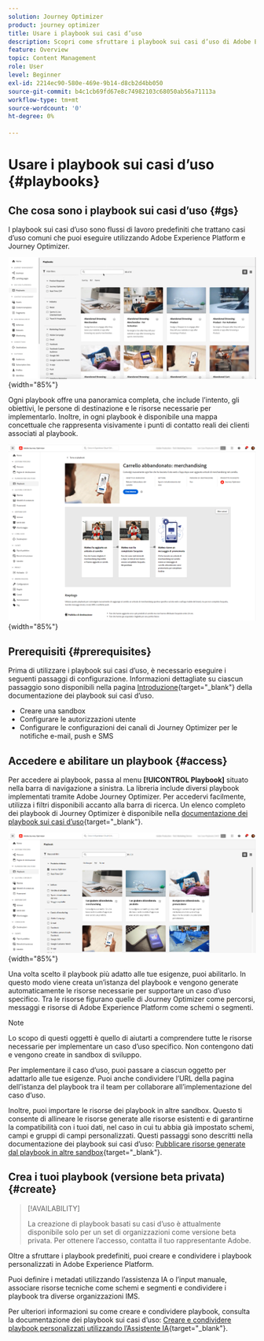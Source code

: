 ```yaml
---
solution: Journey Optimizer
product: journey optimizer
title: Usare i playbook sui casi d’uso
description: Scopri come sfruttare i playbook sui casi d’uso di Adobe Experience Platform con Adobe Journey Optimizer.
feature: Overview
topic: Content Management
role: User
level: Beginner
exl-id: 2214ec90-580e-469e-9b14-d8cb2d4bb050
source-git-commit: b4c1cb69fd67e8c74982103c68050ab56a71113a
workflow-type: tm+mt
source-wordcount: '0'
ht-degree: 0%

---
```


# Usare i playbook sui casi d’uso {#playbooks}

## Che cosa sono i playbook sui casi d’uso {#gs}

I playbook sui casi d’uso sono flussi di lavoro predefiniti che trattano casi d’uso comuni che puoi eseguire utilizzando Adobe Experience Platform e Journey Optimizer.

![immagine animata che mostra i playbook sui casi d’uso](../rn/assets/do-not-localize/playbooks.gif){width="85%"}

Ogni playbook offre una panoramica completa, che include l’intento, gli obiettivi, le persone di destinazione e le risorse necessarie per implementarlo. Inoltre, in ogni playbook è disponibile una mappa concettuale che rappresenta visivamente i punti di contatto reali dei clienti associati al playbook.

![Playbook del carrello abbandonato visualizzato nella vista scopri playbook](assets/playbooks-detail.png){width="85%"}

## Prerequisiti {#prerequisites}

Prima di utilizzare i playbook sui casi d’uso, è necessario eseguire i seguenti passaggi di configurazione. Informazioni dettagliate su ciascun passaggio sono disponibili nella pagina [Introduzione](https://experienceleague.adobe.com/docs/experience-platform/use-case-playbooks/playbooks/get-started.html?lang=it){target="_blank"} della documentazione dei playbook sui casi d’uso.

* Creare una sandbox
* Configurare le autorizzazioni utente
* Configurare le configurazioni dei canali di Journey Optimizer per le notifiche e-mail, push e SMS

## Accedere e abilitare un playbook {#access}

Per accedere ai playbook, passa al menu **[!UICONTROL Playbook]** situato nella barra di navigazione a sinistra. La libreria include diversi playbook implementati tramite Adobe Journey Optimizer. Per accedervi facilmente, utilizza i filtri disponibili accanto alla barra di ricerca. Un elenco completo dei playbook di Journey Optimizer è disponibile nella [documentazione dei playbook sui casi d’uso](https://experienceleague.adobe.com/docs/experience-platform/use-case-playbooks/playbooks/playbooks-list.html?lang=it){target="_blank"}.

![Elenco dei playbook con riquadro filtri aperto](assets/playbooks-filter.png){width="85%"}

Una volta scelto il playbook più adatto alle tue esigenze, puoi abilitarlo. In questo modo viene creata un’istanza del playbook e vengono generate automaticamente le risorse necessarie per supportare un caso d’uso specifico. Tra le risorse figurano quelle di Journey Optimizer come percorsi, messaggi e risorse di Adobe Experience Platform come schemi o segmenti.

>[!NOTE]
>
>Lo scopo di questi oggetti è quello di aiutarti a comprendere tutte le risorse necessarie per implementare un caso d’uso specifico. Non contengono dati e vengono create in sandbox di sviluppo.

Per implementare il caso d’uso, puoi passare a ciascun oggetto per adattarlo alle tue esigenze. Puoi anche condividere l’URL della pagina dell’istanza del playbook tra il team per collaborare all’implementazione del caso d’uso.

Inoltre, puoi importare le risorse dei playbook in altre sandbox. Questo ti consente di allineare le risorse generate alle risorse esistenti e di garantirne la compatibilità con i tuoi dati, nel caso in cui tu abbia già impostato schemi, campi e gruppi di campi personalizzati. Questi passaggi sono descritti nella documentazione dei playbook sui casi d’uso: [Pubblicare risorse generate dal playbook in altre sandbox](https://experienceleague.adobe.com/docs/experience-platform/use-case-playbooks/playbooks/data-awareness.html?lang=it){target="_blank"}.

## Crea i tuoi playbook (versione beta privata) {#create}

>[!AVAILABILITY]
>
>La creazione di playbook basati su casi d’uso è attualmente disponibile solo per un set di organizzazioni come versione beta privata. Per ottenere l’accesso, contatta il tuo rappresentante Adobe.

Oltre a sfruttare i playbook predefiniti, puoi creare e condividere i playbook personalizzati in Adobe Experience Platform.

Puoi definire i metadati utilizzando l’assistenza IA o l’input manuale, associare risorse tecniche come schemi e segmenti e condividere i playbook tra diverse organizzazioni IMS.

Per ulteriori informazioni su come creare e condividere playbook, consulta la documentazione dei playbook sui casi d’uso: [Creare e condividere playbook personalizzati utilizzando l’Assistente IA](https://experienceleague.adobe.com/docs/experience-platform/use-case-playbooks/playbooks/author.html?lang=it#sharing-playbooks-sandboxes){target="_blank"}.
